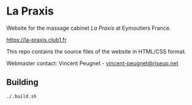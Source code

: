 La Praxis
=========

Website for the massage cabinet *La Praxis* at Eymoutiers France.

<https://la-praxis.club1.fr>

This repo contains the source files of the website in HTML/CSS format.

Webmaster contact: Vincent Peugnet - <vincent-peugnet@riseup.net>



Building
--------

    ./.build.sh
